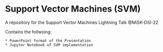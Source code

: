 # Support Vector Machines (SVM)

A repository for the Support Vector Machines Lightning Talk @MiSK-DSI-22

Contains the follwoing:

    * PowerPoint format of the Presentation
    * Jupyter Notebook of SVM implementation
